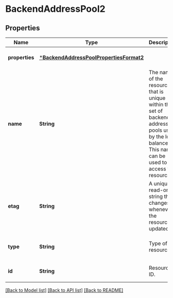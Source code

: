 # BackendAddressPool2


## Properties
Name | Type | Description | Notes
------------ | ------------- | ------------- | -------------
**properties** | [***BackendAddressPoolPropertiesFormat2**](BackendAddressPoolPropertiesFormat2.md) |  | [optional] [default to nothing]
**name** | **String** | The name of the resource that is unique within the set of backend address pools used by the load balancer. This name can be used to access the resource. | [optional] [default to nothing]
**etag** | **String** | A unique read-only string that changes whenever the resource is updated. | [optional] [readonly] [default to nothing]
**type** | **String** | Type of the resource. | [optional] [readonly] [default to nothing]
**id** | **String** | Resource ID. | [optional] [default to nothing]


[[Back to Model list]](../README.md#models) [[Back to API list]](../README.md#api-endpoints) [[Back to README]](../README.md)


